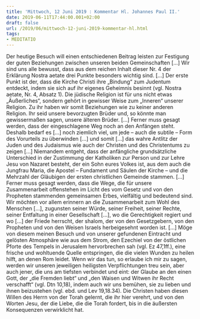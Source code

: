 ```yaml
---
title: 'Mittwoch, 12 Juni 2019 : Kommentar Hl. Johannes Paul II.'
date: 2019-06-11T17:44:00.001+02:00
draft: false
url: /2019/06/mittwoch-12-juni-2019-kommentar-hl.html
tags: 
- MEDITATIO
---
```


Der heutige Besuch will einen entschiedenen Beitrag leisten zur Festigung der guten Beziehungen zwischen unseren beiden Gemeinschaften \[…\] Wir sind uns alle bewusst, dass aus dem reichen Inhalt dieser Nr. 4 der Erklärung Nostra aetate drei Punkte besonders wichtig sind. \[…\] Der erste Punkt ist der, dass die Kirche Christi ihre „Bindung“ zum Judentum entdeckt, indem sie sich auf ihr eigenes Geheimnis besinnt (vgl. Nostra aetate, Nr. 4, Absatz 1). Die jüdische Religion ist für uns nicht etwas „Äußerliches“, sondern gehört in gewisser Weise zum „Inneren“ unserer Religion. Zu ihr haben wir somit Beziehungen wie zu keiner anderen Religion. Ihr seid unsere bevorzugten Brüder und, so könnte man gewissermaßen sagen, unsere älteren Brüder. \[…\] Ferner muss gesagt werden, dass der eingeschlagene Weg noch an den Anfängen steht. Deshalb bedarf es \[…\] noch ziemlich viel, um jede – auch die subtile – Form des Vorurteils zu überwinden \[…\] und somit \[…\] das wahre Antlitz der Juden und des Judaismus wie auch der Christen und des Christentums zu zeigen \[…\] Niemandem entgeht, dass der anfängliche grundsätzliche Unterschied in der Zustimmung der Katholiken zur Person und zur Lehre Jesu von Nazaret besteht, der ein Sohn eures Volkes ist, aus dem auch die Jungfrau Maria, die Apostel – Fundament und Säulen der Kirche – und die Mehrzahl der Gläubigen der ersten christlichen Gemeinde stammen. \[…\] Ferner muss gesagt werden, dass die Wege, die für unsere Zusammenarbeit offenstehen im Licht des vom Gesetz und von den Propheten stammenden gemeinsamen Erbes, vielfältig und bedeutend sind. Wir möchten vor allem erinnern an die Zusammenarbeit zum Wohl des Menschen \[…\], zugunsten seiner Würde, seiner Freiheit, seiner Rechte, seiner Entfaltung in einer Gesellschaft \[…\], wo die Gerechtigkeit regiert und wo \[…\] der Friede herrscht, der shalom, der von den Gesetzgebern, von den Propheten und von den Weisen Israels herbeigesehnt worden ist. \[…\] Möge von diesem meinen Besuch und von unserer gefundenen Eintracht und gelösten Atmosphäre wie aus dem Strom, den Ezechiel von der östlichen Pforte des Tempels in Jerusalem hervorbrechen sah (vgl. Ez 47,1ff.), eine frische und wohltuende Quelle entspringen, die die vielen Wunden zu heilen hilft, an denen Rom leidet. Wenn wir das tun, so erlaube ich mir zu sagen, werden wir unseren jeweiligen heiligsten Verpflichtungen treu sein, aber auch jener, die uns am tiefsten verbindet und eint: der Glaube an den einen Gott, der „die Fremden liebt“ und „den Waisen und Witwen ihr Recht verschafft“ (vgl. Dtn 10,18), indem auch wir uns bemühen, sie zu lieben und ihnen beizustehen (vgl. ebd. und Lev 19,18.34). Die Christen haben diesen Willen des Herrn von der Torah gelernt, die ihr hier verehrt, und von den Worten Jesu, der die Liebe, die die Torah fordert, bis in die äußersten Konsequenzen verwirklicht hat.